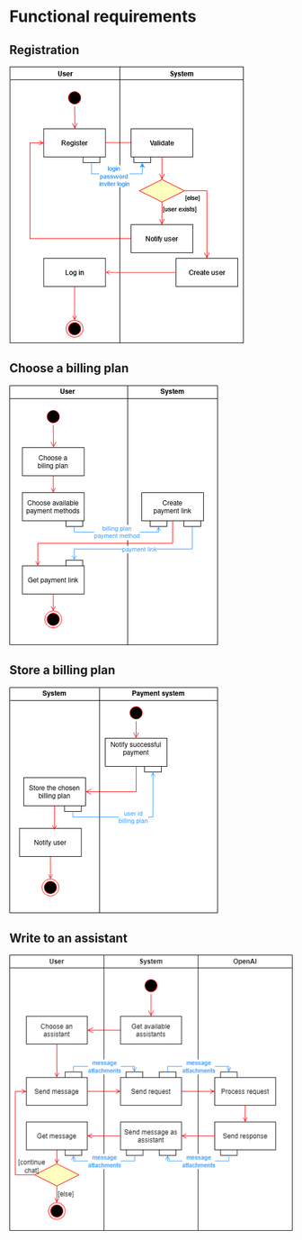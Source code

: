# Functional requirements

## Registration

![registration](./figs/registration.png)

## Choose a billing plan

![choose_billing_plan](./figs/choose_billing_plan.png)

## Store a billing plan

![store_billing_plan](./figs/store_billing_plan.png)

## Write to an assistant 

![write_to_assistant](./figs/write_to_assistant.png)

